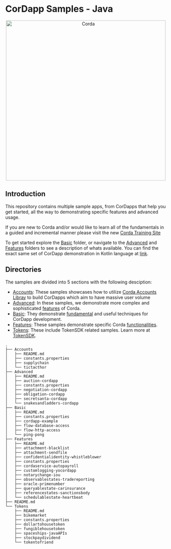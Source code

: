 # CorDapp Samples - Java
<p align="center">
  <img src="https://www.corda.net/wp-content/uploads/2016/11/fg005_corda_b.png" alt="Corda" width="500">
</p>

## Introduction
This repository contains multiple sample apps, from CorDapps that help you get started, all the way to demonstrating specific features and advanced usage.

If you are new to Corda and/or would like to learn all of the fundamentals in a guided and incremental manner please visit the new
[Corda Training Site](https://training.corda.net)

To get started explore the [Basic](./Basic) folder, or navigate to the [Advanced](./Advanced) and [Features](./Features) folders to see a description of whats available. You can find the exact same set of CorDapp demonstration in Kotlin language at [link](https://github.com/corda/samples-kotlin).

## Directories
The samples are divided into 5 sections with the following desciption:

* [Accounts](./Accounts): These samples showcases how to utilize [Corda Accounts Libray](https://training.corda.net/libraries/accounts-lib/) to build CorDapps which aim to have massive user volume
* [Advanced](./Advanced): In these samples, we demonstrate more complex and sophisticated [features](https://training.corda.net/corda-details/introduction/) of Corda.
* [Basic](./Basic): They demonstrate [fundamental](https://training.corda.net/key-concepts/concepts/) and useful techniques for CorDapp development.
* [Features](./Features): These samples demonstrate specific Corda [functionalities](https://training.corda.net/corda-details/introduction/).
* [Tokens](./Tokens): These include TokenSDK related samples. Learn more at [TokenSDK](https://training.corda.net/libraries/tokens-sdk/).



```
.
├── Accounts
│   ├── README.md
│   ├── constants.properties
│   ├── supplychain
│   └── tictacthor
├── Advanced
│   ├── README.md
│   ├── auction-cordapp
│   ├── constants.properties
│   ├── negotiation-cordapp
│   ├── obligation-cordapp
│   ├── secretsanta-cordapp
│   └── snakesandladders-cordapp
├── Basic
│   ├── README.md
│   ├── constants.properties
│   ├── cordapp-example
│   ├── flow-database-access
│   ├── flow-http-access
│   └── ping-pong
├── Features
│   ├── README.md
│   ├── attachment-blacklist
│   ├── attachment-sendfile
│   ├── confidentialidentity-whistleblower
│   ├── constants.properties
│   ├── cordaservice-autopayroll
│   ├── customlogging-yocordapp
│   ├── notarychange-iou
│   ├── observablestates-tradereporting
│   ├── oracle-primenumber
│   ├── queryablestate-carinsurance
│   ├── referencestates-sanctionsbody
│   └── schedulablestate-heartbeat
├── README.md
└── Tokens
    ├── README.md
    ├── bikemarket
    ├── constants.properties
    ├── dollartohousetoken
    ├── fungiblehousetoken
    ├── spaceships-javaAPIs
    ├── stockpaydividend
    └── tokentofriend
```
